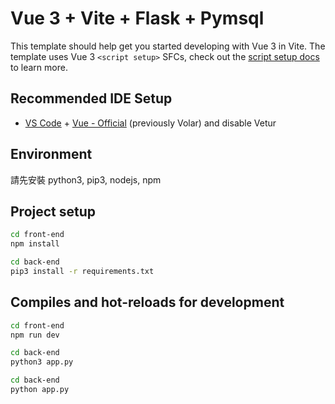 # Vue 3 + Vite + Flask + Pymsql

This template should help get you started developing with Vue 3 in Vite. The template uses Vue 3 `<script setup>` SFCs, check out the [script setup docs](https://v3.vuejs.org/api/sfc-script-setup.html#sfc-script-setup) to learn more.

## Recommended IDE Setup

- [VS Code](https://code.visualstudio.com/) + [Vue - Official](https://marketplace.visualstudio.com/items?itemName=Vue.volar) (previously Volar) and disable Vetur

## Environment

請先安裝 python3, pip3, nodejs, npm

## Project setup

``` bash
cd front-end
npm install

cd back-end
pip3 install -r requirements.txt
```

## Compiles and hot-reloads for development

``` bash
cd front-end
npm run dev

cd back-end
python3 app.py

cd back-end
python app.py
```